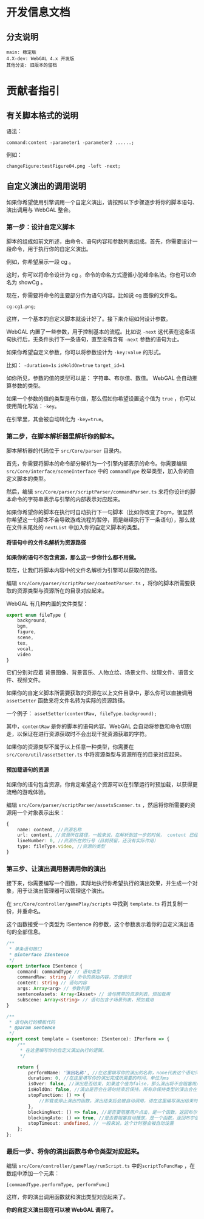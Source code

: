# 开发信息文档

## 分支说明

```
main: 稳定版
4.X-dev: WebGAL 4.x 开发版
其他分支: 旧版本的留档
```

# 贡献者指引

## 有关脚本格式的说明

语法：

`command:content -parameter1 -parameter2 ......;`

例如：

`changeFigure:testFigure04.png -left -next;`

## 自定义演出的调用说明


如果你希望使用引擎调用一个自定义演出，请按照以下步骤逐步将你的脚本语句、演出调用与 WebGAL 整合。

### 第一步：设计自定义脚本

脚本的组成如前文所述，由命令、语句内容和参数列表组成。首先，你需要设计一段命令，用于执行你的自定义演出。

例如，你希望展示一段 cg 。

这时，你可以将命令设计为 cg 。命令的命名方式遵循小驼峰命名法。你也可以命名为 showCg 。

现在，你需要将命令的主要部分作为语句内容。比如说 cg 图像的文件名。

`cg:cg1.png;`

这样，一个基本的自定义脚本就设计好了。接下来介绍如何设计参数。

WebGAL 内置了一些参数，用于控制基本的流程。比如说 `-next` 这代表在这条语句执行后，无条件执行下一条语句，直至没有含有 `-next` 参数的语句为止。

如果你希望自定义参数，你可以将参数设计为 `-key:value` 的形式。

比如： `-duration=1s` `isHoldOn=true` `target_id=1`

如你所见，参数的值的类型可以是： 字符串、布尔值、数值。 WebGAL 会自动推算参数的类型。

如果一个参数的值的类型是布尔值，那么假如你希望设置这个值为 `true` ，你可以使用简化写法：`-key`。

在引擎里，其会被自动转化为 `-key=true`。

### 第二步，在脚本解析器里解析你的脚本。

脚本解析器的代码位于 `src/Core/parser` 目录内。

首先，你需要将脚本的命令部分解析为一个引擎内部表示的命令。你需要编辑 `src/Core/interface/sceneInterface` 中的 `commandType` 枚举类型，加入你的自定义脚本的类型。

然后，编辑 `src/Core/parser/scriptParser/commandParser.ts` 来将你设计的脚本命令的字符串表示与引擎的内部表示对应起来。

如果你希望你的脚本在执行时自动执行下一句脚本（比如你改变了bgm，很显然你希望这一句脚本不会导致游戏流程的暂停，而是继续执行下一条语句），那么就在文件末尾处的 `nextList` 中加入你的自定义脚本的类型。

#### 将语句中的文件名解析为资源路径

**如果你的语句不包含资源，那么这一步你什么都不用做。**

现在，让我们将脚本内容中的文件名解析为引擎可以获取的路径。

编辑 `src/Core/parser/scriptParser/contentParser.ts` ，将你的脚本所需要获取的资源类型与资源所在的目录对应起来。

WebGAL 有几种内置的文件类型：

```typescript
export enum fileType {
    background,
    bgm,
    figure,
    scene,
    tex,
    vocal,
    video
}
```

它们分别对应着 背景图像、背景音乐、人物立绘、场景文件、纹理文件、语音文件、视频文件。

如果你的自定义脚本所需要获取的资源在以上文件目录中，那么你可以直接调用 `assetSetter` 函数来将文件名转为实际的资源路径。

一个例子： `assetSetter(contentRaw, fileType.background);`

其中，`contentRaw` 是你的脚本的语句内容。WebGAL 会自动将参数和命令切割走，以保证在进行资源获取时不会出现干扰资源获取的字符。

如果你的资源类型不属于以上任意一种类型，你需要在 `src/Core/util/assetSetter.ts` 中将资源类型与资源所在的目录对应起来。

#### 预加载语句的资源

如果你的语句包含资源，你肯定希望这个资源可以在引擎运行时预加载，以获得更流畅的游戏体验。

编辑 `src/Core/parser/scriptParser/assetsScanner.ts` ，然后将你所需要的资源用一个对象表示出来：

```typescript
{
    name: content, //资源名称
    url: content, //资源所在路径，一般来说，在解析到这一步的时候， content 已经被转化为路径。
    lineNumber: 0, //资源所在的行号（目前预留，还没有实际作用）
    type: fileType.video, //资源的类型
}
```

### 第三步、让演出调用器调用你的演出

接下来，你需要编写一个函数，实际地执行你希望执行的演出效果，并生成一个对象，用于让演出管理器可以管理这个演出。

在 `src/Core/controller/gamePlay/scripts` 中找到 `template.ts` 将其复制一份，并重命名。

这个函数接受一个类型为 ISentence 的参数，这个参数表示着你的自定义演出语句的全部信息。

```typescript
/**
 * 单条语句接口
 * @interface ISentence
 */
export interface ISentence {
    command: commandType // 语句类型
    commandRaw: string // 命令的原始内容，方便调试
    content: string // 语句内容
    args: Array<arg> // 参数列表
    sentenceAssets: Array<IAsset> // 语句携带的资源列表，预加载用
    subScene: Array<string> // 语句包含子场景列表，预加载用
}
```

```typescript
/**
 * 语句执行的模板代码
 * @param sentence
 */
export const template = (sentence: ISentence): IPerform => {
    /**
     * 在这里编写你的自定义演出执行的逻辑。
     */

    return {
        performName: '演出名称', //在这里填写你的演出的名称，none代表这个语句只改变状态，不发生任何演出。
        duration: 0, //在这里填写你的演出完成所需要的时间，单位为ms
        isOver: false, //演出是否结束，如果这个值为false，那么演出将不会阻塞用户点击和自动播放
        isHoldOn: false, //演出是否会在语句结束后保持。所有非保持类型的演出会在当前的对话结束后被自动清除
        stopFunction: () => {
            //卸载或停止演出的函数。演出结束后会被自动调用，请在这里编写演出结束时卸载演出的逻辑。
        }, 
        blockingNext: () => false, //是否要阻塞用户点击，是一个函数，返回布尔值，代表要不要阻塞
        blockingAuto: () => true, //是否要阻塞自动播放，是一个函数，返回布尔值，代表要不要阻塞
        stopTimeout: undefined, // 一般来说，这个计时器会被自动设置
    };
};

```

### 最后一步、将你的演出函数与命令类型对应起来。

编辑 `src/Core/controller/gamePlay/runScript.ts` 中的`scriptToFuncMap` ，在数组中添加一个元素：

`[commandType.performType, performFunc]`

这样，你的演出调用函数就和演出类型对应起来了。

**你的自定义演出现在可以被 WebGAL 调用了。**